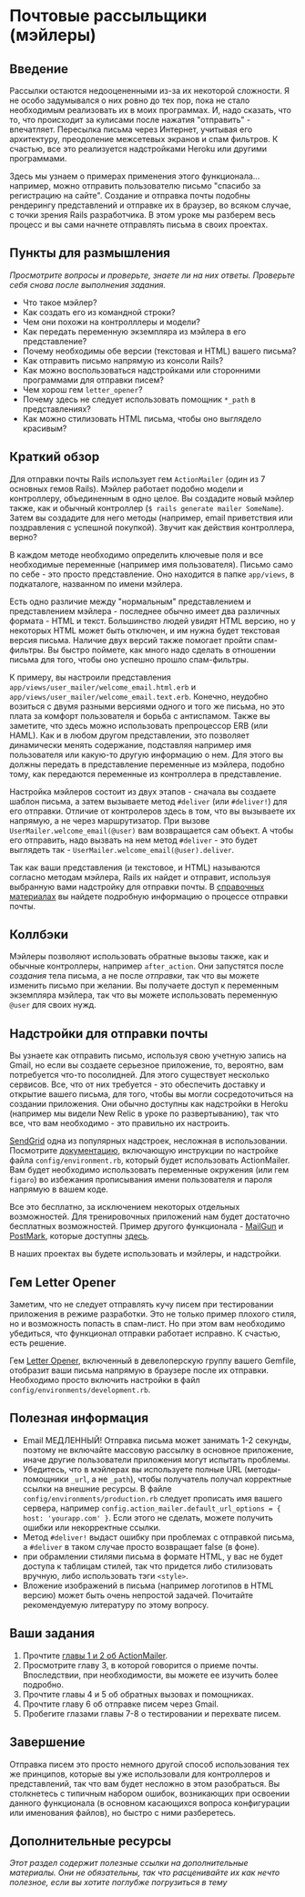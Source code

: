 # Почтовые рассыльщики (мэйлеры)

## Введение

Рассылки остаются недооцененными из-за их некоторой сложности. Я не особо задумывался о них ровно до тех пор, пока не стало необходимым реализовать их в моих программах. И, надо сказать, что то, что происходит за кулисами после нажатия "отправить" - впечатляет. Пересылка письма через Интернет, учитывая его архитектуру, преодоление межсетевых экранов и спам фильтров. К счастью, все это реализуется надстройками Heroku или другими программами.

Здесь мы узнаем о примерах применения этого функционала... например, можно отправить пользователю письмо "спасибо за регистрацию на сайте". Создание и отправка почты подобны рендерингу представлений и отправке их в браузер, во всяком случае, с точки зрения Rails разработчика. В этом уроке мы разберем весь процесс и вы сами начнете отправлять письма в своих проектах.

## Пункты для размышления

*Просмотрите вопросы и проверьте, знаете ли на них ответы. Проверьте себя снова после выполнения задания.*


* Что такое мэйлер?
* Как создать его из командной строки?
* Чем они похожи на контролллеры и модели?
* Как передать переменную экземпляра из мэйлера в его представление?
* Почему необходимы обе версии (текстовая и HTML) вашего письма?
* Как отправить письмо напрямую из консоли Rails?
* Как можно воспользоваться надстройками или сторонними программами для отправки писем?
* Чем хорош гем `letter_opener`?
* Почему здесь не следует использовать помощник `*_path` в представлениях?
* Как можно стилизовать HTML письма, чтобы оно выглядело красивым?

## Краткий обзор

Для отправки почты Rails использует гем `ActionMailer` (один из 7 основных гемов Rails). Мэйлер работает подобно модели и контроллеру, объединенным в одно целое. Вы создадите новый мэйлер также, как и обычный контроллер (`$ rails generate mailer SomeName`). Затем вы создадите для него методы (например, email приветствия или поздравления с успешной покупкой). Звучит как действия контроллера, верно?

В каждом методе необходимо определить ключевые поля и все необходимые переменные (например имя пользователя). Письмо само по себе - это просто представление. Оно находится в папке `app/views`, в подкаталоге, названном по имени мэйлера.

Есть одно различие между "нормальным" представлением и представлением мэйлера - последнее обычно имеет два различных формата - HTML и текст. Большинство людей увидят HTML версию, но у некоторых HTML может быть отключен, и им нужна будет текстовая версия письма. Наличие двух версий также помогает пройти спам-фильтры. Вы быстро поймете, как много надо сделать в отношении письма для того, чтобы оно успешно прошло спам-фильтры.

К примеру, вы настроили представления `app/views/user_mailer/welcome_email.html.erb` и `app/views/user_mailer/welcome_email.text.erb`. Конечно, неудобно возиться с двумя разными версиями одного и того же письма, но это плата за комфорт пользователя и борьба с антиспамом. Также вы заметите, что здесь можно использовать препроцессор ERB (или HAML). Как и в любом другом представлении, это позволяет динамически менять содержание, подставляя например имя пользователя или какую-то другую информацию о нем. Для этого вы должны передать в представление переменные из мэйлера, подобно тому, как передаются переменные из контроллера в представление.

Настройка мэйлеров состоит из двух этапов - сначала вы создаете шаблон письма, а затем вызываете метод `#deliver` (или `#deliver!`) для его отправки. Отличие от контролеров здесь в том, что вы вызываете их напрямую, а не через маршрутизатор. При вызове `UserMailer.welcome_email(@user)` вам возвращается сам объект. А чтобы его отправить, надо вызвать на нем метод `#deliver` - это будет выглядеть так - `UserMailer.welcome_email(@user).deliver`.

Так как ваши представления (и текстовое, и HTML) называются согласно методам мэйлера, Rails их найдет и отправит, используя выбранную вами надстройку для отправки почты. В [справочных материалах](http://rusrails.ru/action-mailer-basics) вы найдете подробную информацию о процессе отправки почты.

## Коллбэки

Мэйлеры позволяют использовать обратные вызовы также, как и обычные контроллеры, например `after_action`. Они запустятся после *создания* тела письма, а не после *отправки*, так что вы можете изменить письмо при желании. Вы получаете доступ к переменным экземпляра мэйлера, так что вы можете использовать переменную `@user` для своих нужд.

## Надстройки для отправки почты

Вы узнаете как отправить письмо, используя свою учетную запись на Gmail, но если вы создаете серьезное приложение, то, вероятно, вам потребуется что-то посолидней. Для этого существует несколько сервисов. Все, что от них требуется - это обеспечить доставку и открытие вашего письма, для того, чтобы вы могли сосредоточиться на создании приложения. Они обычно доступны как надстройки в Heroku (например мы видели New Relic в уроке по развертыванию), так что все, что вам необходимо - это правильно их настроить.

[SendGrid](https://addons.heroku.com/sendgrid#1500000) одна из популярных надстроек, несложная в использовании. Посмотрите [документацию](https://devcenter.heroku.com/articles/sendgrid), включающую инструкции по настройке файла `config/environment.rb`, который будет использовать ActionMailer. Вам будет необходимо использовать переменные окружения (или гем `figaro`) во избежания прописывания имени пользователя и пароля напрямую в вашем коде.

Все это бесплатно, за исключением некоторых отдельных возможностей. Для тренировочных приложений нам будет достаточно бесплатных возможностей. Пример другого функционала - [MailGun](https://addons.heroku.com/mailgun) и [PostMark](https://addons.heroku.com/postmark), которые доступны [здесь](https://addons.heroku.com/#email-sms).

В наших проектах вы будете использовать и мэйлеры, и надстройки.

## Гем Letter Opener

Заметим, что не следует отправлять кучу писем при тестировании приложения в режиме разработки. Это не только пример плохого стиля, но и возможность попасть в спам-лист. Но при этом вам необходимо убедиться, что функционал отправки работает исправно. К счастью, есть решение.

Гем [Letter Opener](https://github.com/ryanb/letter_opener), включенный в девелоперскую группу вашего Gemfile, отобразит ваши письма напрямую в браузере после их отправки. Необходимо просто включить настройки в файл `config/environments/development.rb`.

## Полезная информация

* Email МЕДЛЕННЫЙ! Отправка письма может занимать 1-2 секунды, поэтому не включайте массовую рассылку в основное приложение, иначе другие пользователи приложения могут испытать проблемы.
* Убедитесь, что в мэйлерах вы используете полные URL (методы-помощники `_url`, а не `_path`), чтобы получатель получал корректные ссылки на внешние ресурсы. В файле `config/environments/production.rb` следует прописать имя вашего сервера, например `config.action_mailer.default_url_options = { host: 'yourapp.com' }`. Если этого не сделать, можете получить ошибки или некорректные ссылки.
* Метод `#deliver!` выдаст ошибку при проблемах с отправкой письма, а `#deliver` в таком случае просто возвращает false (в фоне).
* при обрамлении стилями письма в формате HTML, у вас не будет доступа к таблицам стилей, так что придется либо стилизовать вручную, либо использовать тэги `<style>`.
* Вложение изображений в письма (например логотипов в HTML версию) может быть очень непростой задачей. Почитайте рекомендуемую литературу по этому вопросу.

## Ваши задания

1. Прочтите [главы 1 и 2 об ActionMailer](http://rusrails.ru/action-mailer-basics).  
2. Просмотрите главу 3, в которой говорится о приеме почты. Впоследствии, при необходимости, вы можете ее изучить более подробно.
3. Прочтите главы 4 и 5 об обратных вызовах и помощниках.
4. Прочтите главу 6 об отправке писем через Gmail.
5. Пробегите глазами главы 7-8 о тестировании и перехвате писем.

## Завершение

Отправка писем это просто немного другой способ использования тех же принципов, которые вы уже использовали для контроллеров и представлений, так что вам будет несложно в этом разобраться. Вы столкнетесь с типичным набором ошибок, возникающих при освоении данного функционала (в основном касающихся вопроса конфигурации или именования файлов), но быстро с ними разберетесь.

## Дополнительные ресурсы

*Этот раздел содержит полезные ссылки на дополнительные материалы. Они не обязательны, так что расценивайте их как нечто полезное, если вы хотите поглубже погрузиться в тему*
